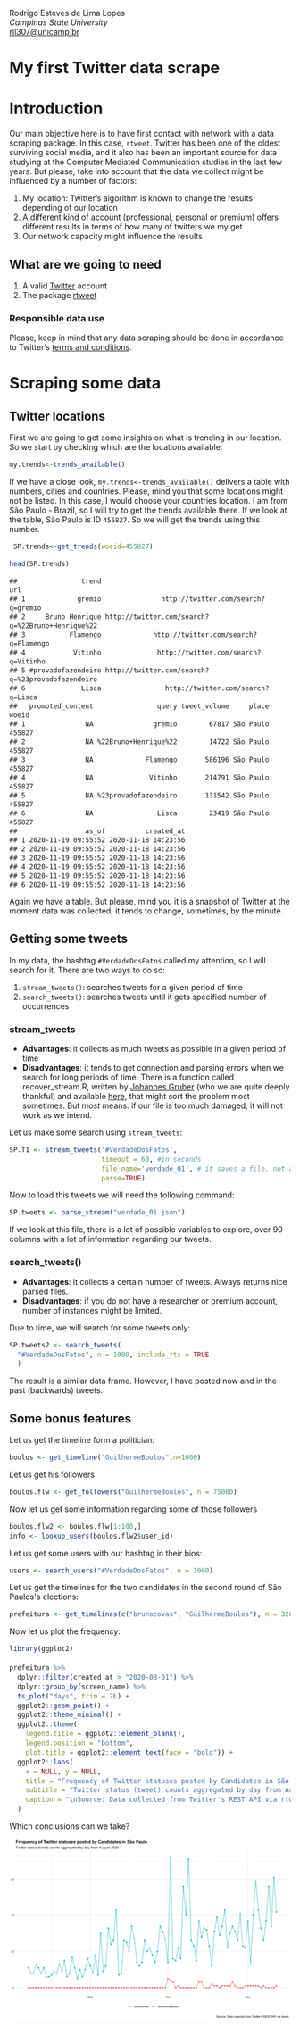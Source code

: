Rodrigo Esteves de Lima Lopes \
*Campinas State University* \
[rll307@unicamp.br](mailto:rll307@unicamp.br)

# My first Twitter data scrape

# Introduction

Our main objective here is to have first contact with network with a data scraping package. In this case, `rtweet`. Twitter has been one of the oldest surviving social media, and it also has been an important source for data studying at the Computer Mediated Communication studies in the last few years. But please, take into account that the data we collect might be influenced by a number of factors:

1. My location: Twitter’s algorithm is known to change the results depending of our location
1. A different kind of account (professional, personal or premium) offers different results in terms of how many of twitters  we my get
1. Our network capacity might influence the results

## What are we going to need

1. A valid [Twitter](https://twitter.com/) account
1. The package [rtweet](https://github.com/ropensci/rtweet)

### Responsible data use

Please, keep in mind that any data scraping should be done in accordance to Twitter’s [terms and conditions](https://developer.twitter.com/en/developer-terms/more-on-restricted-use-cases). 
# Scraping some data

## Twitter locations

First we are going to get some insights on what is trending in our location. So we start by checking which are the locations available:


```r
my.trends<-trends_available()
```

If we have a close look, `my.trends<-trends_available()` delivers a table with numbers, cities and countries. Please, mind you that some locations might not be listed. In this case, I would choose your countries location. I am from São Paulo - Brazil, so I will try to get the trends available there. If we look at the table, São Paulo is ID `455827`. So we will get the trends using this number. 


```r
 SP.trends<-get_trends(woeid=455827)
```


```r
head(SP.trends)
```

```
##                trend                                              url
## 1             gremio               http://twitter.com/search?q=gremio
## 2     Bruno Henrique http://twitter.com/search?q=%22Bruno+Henrique%22
## 3           Flamengo             http://twitter.com/search?q=Flamengo
## 4            Vitinho              http://twitter.com/search?q=Vitinho
## 5 #provadofazendeiro http://twitter.com/search?q=%23provadofazendeiro
## 6              Lisca                http://twitter.com/search?q=Lisca
##   promoted_content                query tweet_volume     place  woeid
## 1               NA               gremio        67817 São Paulo 455827
## 2               NA %22Bruno+Henrique%22        14722 São Paulo 455827
## 3               NA             Flamengo       586196 São Paulo 455827
## 4               NA              Vitinho       214791 São Paulo 455827
## 5               NA %23provadofazendeiro       131542 São Paulo 455827
## 6               NA                Lisca        23419 São Paulo 455827
##                 as_of          created_at
## 1 2020-11-19 09:55:52 2020-11-18 14:23:56
## 2 2020-11-19 09:55:52 2020-11-18 14:23:56
## 3 2020-11-19 09:55:52 2020-11-18 14:23:56
## 4 2020-11-19 09:55:52 2020-11-18 14:23:56
## 5 2020-11-19 09:55:52 2020-11-18 14:23:56
## 6 2020-11-19 09:55:52 2020-11-18 14:23:56
```

Again we have a table. But please, mind you it is a snapshot of Twitter at the moment data was collected, it tends to change, sometimes, by the minute. 

## Getting some tweets

In my data, the hashtag `#VerdadeDosFatos` called my attention, so I will search for it. There are two ways to do so:

1. `stream_tweets()`: searches tweets for a given period of time
1. `search_tweets()`:  searches tweets until it gets specified number of occurrences

### stream_tweets

- **Advantages**: it collects as much tweets as possible in a given period of time
- **Disadvantages**: it tends to get connection and parsing errors when we search for long periods of time. There is a function called recover_stream.R, written by [Johannes Gruber](https://github.com/JBGruber) (who we are quite deeply thankful) and available [here](https://gist.github.com/JBGruber), that might sort the problem most sometimes. But *most* means: if our file is too much damaged, it will not work as we intend. 

Let us make some search using `stream_tweets`:


```r
SP.T1 <- stream_tweets('#VerdadeDosFatos', 
                       timeout = 60, #in seconds
                       file_name='verdade_01', # it saves a file, not a variable
                       parse=TRUE)
```

Now to load this tweets we will need the following command:


```r
SP.tweets <- parse_stream("verdade_01.json")
```

If we look at this file, there is a lot of possible variables to explore, over 90 columns with a lot of information regarding our tweets. 

### search_tweets()

- **Advantages**: it collects a certain number of tweets. Always returns nice parsed files. 
- **Disadvantages**: if you do not have a researcher or premium account, number of instances might be limited. 

Due to time, we will search for some tweets only:


```r
SP.tweets2 <- search_tweets(
  "#VerdadeDosFatos", n = 1000, include_rts = TRUE
  )
```

The result is a similar data frame. However, I have posted now and in the past (backwards)  tweets. 

## Some bonus features

Let us get the timeline form a politician:


```r
boulos <- get_timeline("GuilhermeBoulos",n=1000)
```

Let us get his followers


```r
boulos.flw <- get_followers("GuilhermeBoulos", n = 75000)
```

Now let us get some information regarding some of those followers


```r
boulos.flw2 <- boulos.flw[1:100,]
info <- lookup_users(boulos.flw2$user_id)
```

Let us get some users with our hashtag in their bios:


```r
users <- search_users("#VerdadeDosFatos", n = 1000)
```

Let us get the timelines for the two candidates in the second round of São Paulos's elections:


```r
prefeitura <- get_timelines(c("brunocovas", "GuilhermeBoulos"), n = 3200)
```

Now let us plot the frequency:


```r
library(ggplot2)

prefeitura %>%
  dplyr::filter(created_at > "2020-08-01") %>%
  dplyr::group_by(screen_name) %>%
  ts_plot("days", trim = 7L) +
  ggplot2::geom_point() +
  ggplot2::theme_minimal() +
  ggplot2::theme(
    legend.title = ggplot2::element_blank(),
    legend.position = "bottom",
    plot.title = ggplot2::element_text(face = "bold")) +
  ggplot2::labs(
    x = NULL, y = NULL,
    title = "Frequency of Twitter statuses posted by Candidates in São Paulo",
    subtitle = "Twitter status (tweet) counts aggregated by day from August 2020",
    caption = "\nSource: Data collected from Twitter's REST API via rtweet"
  )
```


Which conclusions can we take?

![Tweets Comparison](images/boulos_and_covas.png)








